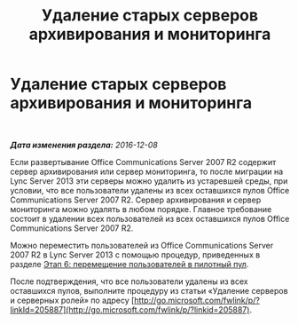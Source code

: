 ﻿---
title: Удаление старых серверов архивирования и мониторинга
TOCTitle: Удаление старых серверов архивирования и мониторинга
ms:assetid: bca6b419-d5bc-4a46-af42-1dd51b99a26b
ms:mtpsurl: https://technet.microsoft.com/ru-ru/library/JJ205215(v=OCS.15)
ms:contentKeyID: 49311012
ms.date: 12/10/2016
mtps_version: v=OCS.15
ms.translationtype: HT
---

# Удаление старых серверов архивирования и мониторинга

 

_**Дата изменения раздела:** 2016-12-08_

Если развертывание Office Communications Server 2007 R2 содержит сервер архивирования или сервер мониторинга, то после миграции на Lync Server 2013 эти серверы можно удалить из устаревшей среды, при условии, что все пользователи удалены из всех оставшихся пулов Office Communications Server 2007 R2. Сервер архивирования и сервер мониторинга можно удалять в любом порядке. Главное требование состоит в удалении всех пользователей из всех оставшихся пулов Office Communications Server 2007 R2.

Можно переместить пользователей из Office Communications Server 2007 R2 в Lync Server 2013 с помощью процедур, приведенных в разделе [Этап 6: перемещение пользователей в пилотный пул](phase-6-move-users-to-the-pilot-pool.md).

После подтверждения, что все пользователи удалены из всех оставшихся пулов, выполните процедуру из статьи «Удаление серверов и серверных ролей» по адресу [http://go.microsoft.com/fwlink/p/?linkId=205887](http://go.microsoft.com/fwlink/p/?linkid=205887).

